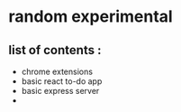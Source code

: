 # random experimental

## list of contents :

- chrome extensions
- basic react to-do app
- basic express server
- 

